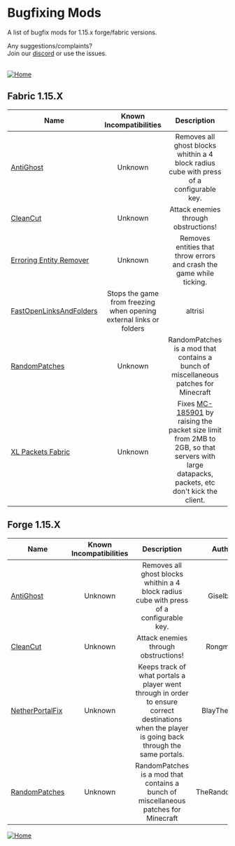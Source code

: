 # Bugfixing Mods
A list of bugfix mods for 1.15.x forge/fabric versions.

Any suggestions/complaints?<br>
Join our [discord](https://discord.gg/8nzHYhVUQS) or use the issues.<br><br>

[![Home](https://i.imgur.com/zGuelkW.png)](/README.md)

## Fabric 1.15.X

| Name | Known Incompatibilities | Description | Author | Bugfixing | [Label](/README.md#labels) |
| --- | :---: | :---: | :---: | :---: | :---: |
| [AntiGhost](https://www.curseforge.com/minecraft/mc-mods/antighost) | Unknown | Removes all ghost blocks whithin a 4 block radius cube with press of a configurable key. | Giselbaer | Client | none |
| [CleanCut](https://www.curseforge.com/minecraft/mc-mods/cleancut) | Unknown | Attack enemies through obstructions! | Rongmario | Client | none |
| [Erroring Entity Remover](https://www.curseforge.com/minecraft/mc-mods/erroring-entity-remover)| Unknown | Removes entities that throw errors and crash the game while ticking. | The_Fireplace | Both | Unstable (2) |
| [FastOpenLinksAndFolders](https://www.curseforge.com/minecraft/mc-mods/fastopenlinksandfolders) | Stops the game from freezing when opening external links or folders | altrisi | Client | none |
| [RandomPatches](https://www.curseforge.com/minecraft/mc-mods/randompatches-fabric) | Unknown | RandomPatches is a mod that contains a bunch of miscellaneous patches for Minecraft | TheRandomLabs | Both | none |
| [XL Packets Fabric](https://www.curseforge.com/minecraft/mc-mods/xl-packets-fabric) | Unknown | Fixes [MC-185901](https://bugs.mojang.com/browse/MC-185901) by raising the packet size limit from 2MB to 2GB, so that servers with large datapacks, packets, etc don't kick the client. | tfarecnim | Both | none |


## Forge 1.15.X

| Name | Known Incompatibilities | Description | Author | Bugfixing | [Label](/README.md#labels) |
| --- | :---: | :---: | :---: | :---: | :---: |
| [AntiGhost](https://www.curseforge.com/minecraft/mc-mods/antighost) | Unknown | Removes all ghost blocks whithin a 4 block radius cube with press of a configurable key. | Giselbaer | Client | none |
| [CleanCut](https://www.curseforge.com/minecraft/mc-mods/cleancut) | Unknown | Attack enemies through obstructions! | Rongmario | Client | none |
| [NetherPortalFix](https://www.curseforge.com/minecraft/mc-mods/netherportalfix) | Unknown | Keeps track of what portals a player went through in order to ensure correct destinations when the player is going back through the same portals. | BlayTheNinth | Server | none |
| [RandomPatches](https://www.curseforge.com/minecraft/mc-mods/randompatches-forge) | Unknown | RandomPatches is a mod that contains a bunch of miscellaneous patches for Minecraft | TheRandomLabs | Both | none |

[![Home](https://i.imgur.com/zGuelkW.png)](/README.md)
